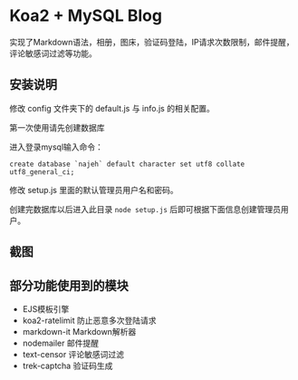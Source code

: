 # Koa2 + MySQL Blog

实现了Markdown语法，相册，图床，验证码登陆，IP请求次数限制，邮件提醒，评论敏感词过滤等功能。

## 安装说明

修改 config 文件夹下的 default.js 与 info.js 的相关配置。

第一次使用请先创建数据库

进入登录mysql输入命令：

```
create database `najeh` default character set utf8 collate utf8_general_ci;
```

修改 setup.js 里面的默认管理员用户名和密码。

创建完数据库以后进入此目录 `node setup.js` 后即可根据下面信息创建管理员用户。

## 截图


## 部分功能使用到的模块

* EJS模板引擎
* koa2-ratelimit 防止恶意多次登陆请求
* markdown-it Markdown解析器
* nodemailer 邮件提醒
* text-censor 评论敏感词过滤
* trek-captcha 验证码生成